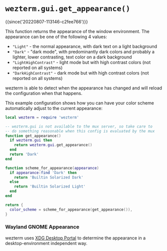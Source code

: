 # `wezterm.gui.get_appearance()`

{{since('20220807-113146-c2fee766')}}

This function returns the appearance of the window environment.  The appearance
can be one of the following 4 values:

* `"Light"` - the normal appearance, with dark text on a light background
* `"Dark"` - "dark mode", with predominantly dark colors and probably a lighter, lower contrasting, text color on a dark background
* `"LightHighContrast"` - light mode but with high contrast colors (not reported on all systems)
* `"DarkHighContrast"` - dark mode but with high contrast colors (not reported on all systems)

wezterm is able to detect when the appearance has changed and will reload the
configuration when that happens.

This example configuration shows how you can have your color scheme
automatically adjust to the current appearance:

```lua
local wezterm = require 'wezterm'

-- wezterm.gui is not available to the mux server, so take care to
-- do something reasonable when this config is evaluated by the mux
function get_appearance()
  if wezterm.gui then
    return wezterm.gui.get_appearance()
  end
  return 'Dark'
end

function scheme_for_appearance(appearance)
  if appearance:find 'Dark' then
    return 'Builtin Solarized Dark'
  else
    return 'Builtin Solarized Light'
  end
end

return {
  color_scheme = scheme_for_appearance(get_appearance()),
}
```

### Wayland GNOME Appearance

wezterm uses [XDG Desktop
Portal](https://flatpak.github.io/xdg-desktop-portal/) to determine the
appearance in a desktop-environment independent way.

